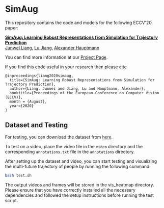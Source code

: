 # SimAug

This repository contains the code and models for the following ECCV'20 paper:

**[SimAug: Learning Robust Representations from Simulation for Trajectory Prediction](https://arxiv.org/abs/2004.02022)** \
[Junwei Liang](https://www.cs.cmu.edu/~junweil/),
[Lu Jiang](http://www.lujiang.info/),
[Alexander Hauptmann](https://www.cs.cmu.edu/~alex/)

You can find more information at our [Project Page](https://precognition.team/next/simaug/).

If you find this code useful in your research then please cite

```
@inproceedings{liang2020simaug,
  title={SimAug: Learning Robust Representations from Simulation for Trajectory Prediction},
  author={Liang, Junwei and Jiang, Lu and Hauptmann, Alexander},
  booktitle={Proceedings of the European Conference on Computer Vision (ECCV)},
  month = {August},
  year={2020}
}
```

## Dataset and Testing

For testing, you can download the dataset from [here](https://www.kaggle.com/datasets/aryashah2k/stanford-drone-dataset).

To test on a video, place the video file in the `video` directory and the corresponding `annotations.txt` file in the `annotations` directory.

After setting up the dataset and video, you can start testing and visualizing the multi-future trajectory of people by running the following command:

```bash
bash test.sh
```
The output videos and frames will be stored in the vis_heatmap directory. Please ensure that you have correctly installed all the necessary dependencies and followed the setup instructions before running the test script.

